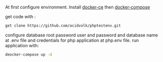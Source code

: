 At first configure environment. Install [docker-ce](https://docs.docker.com/install/linux/docker-ce/ubuntu/) then [docker-compose](https://docs.docker.com/compose/install/)

get code with :
```sh
get clone https://github.com/acidvolk/phptestenv.git
```
configure database root password user and password and database name at .env file and credentials for php application at php.env file.
run application with:
```sh
deocker-compose up -d
```
